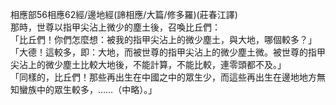 相應部56相應62經/邊地經(諦相應/大篇/修多羅)(莊春江譯)  
那時，世尊以指甲尖沾上微少的塵土後，召喚比丘們：  
「比丘們！你們怎麼想：被我的指甲尖沾上的微少塵土，與大地，哪個較多？」  
「大德！這較多，即：大地，而被世尊的指甲尖沾上的微少塵土微。被世尊的指甲尖沾上的微少塵土比較大地後，不能計算，不能比較，連零頭都不及。」  
「同樣的，比丘們！那些再出生在中國之中的眾生少，而這些再出生在邊地地方無知蠻族中的眾生較多，……（中略）。」  
  
  
